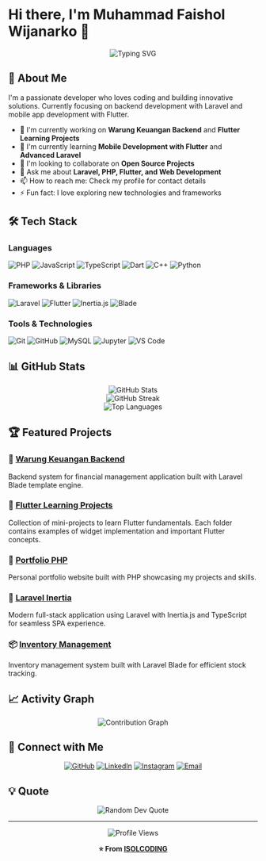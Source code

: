 # Hi there, I'm Muhammad Faishol Wijanarko 👋

<div align="center">
  <img src="https://readme-typing-svg.herokuapp.com?font=Fira+Code&pause=1000&color=2E9EF7&center=true&vCenter=true&width=435&lines=Full+Stack+Developer;Backend+Enthusiast;Mobile+Developer;Always+Learning+New+Things" alt="Typing SVG" />
</div>

## 🚀 About Me

I'm a passionate developer who loves coding and building innovative solutions. Currently focusing on backend development with Laravel and mobile app development with Flutter.

- 🔭 I'm currently working on **Warung Keuangan Backend** and **Flutter Learning Projects**
- 🌱 I'm currently learning **Mobile Development with Flutter** and **Advanced Laravel**
- 👯 I'm looking to collaborate on **Open Source Projects**
- 💬 Ask me about **Laravel, PHP, Flutter, and Web Development**
- 📫 How to reach me: Check my profile for contact details
- ⚡ Fun fact: I love exploring new technologies and frameworks

## 🛠️ Tech Stack

### Languages
![PHP](https://img.shields.io/badge/PHP-777BB4?style=for-the-badge&logo=php&logoColor=white)
![JavaScript](https://img.shields.io/badge/JavaScript-F7DF1E?style=for-the-badge&logo=javascript&logoColor=black)
![TypeScript](https://img.shields.io/badge/TypeScript-007ACC?style=for-the-badge&logo=typescript&logoColor=white)
![Dart](https://img.shields.io/badge/Dart-0175C2?style=for-the-badge&logo=dart&logoColor=white)
![C++](https://img.shields.io/badge/C++-00599C?style=for-the-badge&logo=cplusplus&logoColor=white)
![Python](https://img.shields.io/badge/Python-3776AB?style=for-the-badge&logo=python&logoColor=white)

### Frameworks & Libraries
![Laravel](https://img.shields.io/badge/Laravel-FF2D20?style=for-the-badge&logo=laravel&logoColor=white)
![Flutter](https://img.shields.io/badge/Flutter-02569B?style=for-the-badge&logo=flutter&logoColor=white)
![Inertia.js](https://img.shields.io/badge/Inertia.js-9553E9?style=for-the-badge&logo=inertia&logoColor=white)
![Blade](https://img.shields.io/badge/Blade-FF2D20?style=for-the-badge&logo=laravel&logoColor=white)

### Tools & Technologies
![Git](https://img.shields.io/badge/Git-F05032?style=for-the-badge&logo=git&logoColor=white)
![GitHub](https://img.shields.io/badge/GitHub-100000?style=for-the-badge&logo=github&logoColor=white)
![MySQL](https://img.shields.io/badge/MySQL-4479A1?style=for-the-badge&logo=mysql&logoColor=white)
![Jupyter](https://img.shields.io/badge/Jupyter-F37626?style=for-the-badge&logo=jupyter&logoColor=white)
![VS Code](https://img.shields.io/badge/VS_Code-007ACC?style=for-the-badge&logo=visual-studio-code&logoColor=white)

## 📊 GitHub Stats

<div align="center">
  <img src="https://github-readme-stats.vercel.app/api?username=ISOLCODING&show_icons=true&theme=tokyonight&hide_border=true" alt="GitHub Stats" />
</div>

<div align="center">
  <img src="https://github-readme-streak-stats.herokuapp.com/?user=ISOLCODING&theme=tokyonight&hide_border=true" alt="GitHub Streak" />
</div>

<div align="center">
  <img src="https://github-readme-stats.vercel.app/api/top-langs/?username=ISOLCODING&layout=compact&theme=tokyonight&hide_border=true" alt="Top Languages" />
</div>

## 🏆 Featured Projects

### 🏪 [Warung Keuangan Backend](https://github.com/ISOLCODING/warung-keuangan-backend)
Backend system for financial management application built with Laravel Blade template engine.

### 📱 [Flutter Learning Projects](https://github.com/ISOLCODING/Belajar-mobiledevelopemnt)
Collection of mini-projects to learn Flutter fundamentals. Each folder contains examples of widget implementation and important Flutter concepts.

### 💼 [Portfolio PHP](https://github.com/ISOLCODING/Portofolio_PHP)
Personal portfolio website built with PHP showcasing my projects and skills.

### 🔄 [Laravel Inertia](https://github.com/ISOLCODING/laravel-inertia)
Modern full-stack application using Laravel with Inertia.js and TypeScript for seamless SPA experience.

### 📦 [Inventory Management](https://github.com/ISOLCODING/inventory)
Inventory management system built with Laravel Blade for efficient stock tracking.

## 📈 Activity Graph

<div align="center">
  <img src="https://github-readme-activity-graph.vercel.app/graph?username=ISOLCODING&theme=tokyo-night&hide_border=true" alt="Contribution Graph" />
</div>

## 🤝 Connect with Me

<div align="center">
  
[![GitHub](https://img.shields.io/badge/GitHub-100000?style=for-the-badge&logo=github&logoColor=white)](https://github.com/ISOLCODING)
[![LinkedIn](https://img.shields.io/badge/LinkedIn-0077B5?style=for-the-badge&logo=linkedin&logoColor=white)](https://linkedin.com/in/your-profile)
[![Instagram](https://img.shields.io/badge/Instagram-E4405F?style=for-the-badge&logo=instagram&logoColor=white)](https://instagram.com/your-profile)
[![Email](https://img.shields.io/badge/Email-D14836?style=for-the-badge&logo=gmail&logoColor=white)](mailto:your-email@example.com)

</div>

## 💡 Quote

<div align="center">
  <img src="https://quotes-github-readme.vercel.app/api?type=horizontal&theme=tokyonight" alt="Random Dev Quote" />
</div>

---

<div align="center">
  <img src="https://komarev.com/ghpvc/?username=ISOLCODING&color=blueviolet&style=for-the-badge&label=Profile+Views" alt="Profile Views" />
</div>

<div align="center">
  
  **⭐️ From [ISOLCODING](https://github.com/ISOLCODING)**
  
</div>
